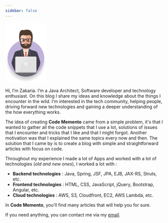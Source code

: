 ```yaml
---
sidebar: false
---
```


![Avatar](./img/avatar.png)

Hi, I’m Zakaria. I’m a Java Architect, Software developer and technology enthusiast. On this blog I share my ideas and knowledge about the things I encounter in the wild. I’m interested in the tech community, helping people, driving forward new technologies and gaining a deeper understanding of the how everything works. 

The idea of creating **Code Memento** came from a simple problem, it's that I wanted to gather all the code snippets that I use a lot, solutions of issues that I encounter and tricks that I like and that I might forgot. Another motivation was that I explained the same topics every now and then. The solution that I came by is to create a blog with simple and straightforward articles with focus on code.

Throughout my experience I made a lot of Apps and worked with a lot of technologies (*old and new ones*), I worked a lot with :

* **Backend technologies** : Java, Spring, JSF, JPA, EJB, JAX-RS, Struts, etc.
* **Frontend technologies** : HTML, CSS, JavaScript, jQuery, Bootstrap, Angular, etc.
* **Cloud technologies** : AWS, S3, Cloudfront, EC2, AWS Lambda, etc.

In **Code Memento**, you'll find many articles that will help you for sure.

If you need anything, you can contact me via my [email](mailto:drissi.zakaria@gmail.com?subject=About%20Code%20Memento&body=Hello%20Zakaria).

